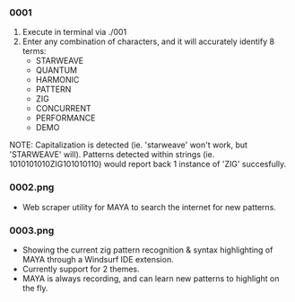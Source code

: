 ### 0001
1. Execute in terminal via ./001
2. Enter any combination of characters, and it will accurately identify 8 terms:
    - STARWEAVE
    - QUANTUM
    - HARMONIC
    - PATTERN
    - ZIG
    - CONCURRENT
    - PERFORMANCE
    - DEMO
    
NOTE: Capitalization is detected (ie. 'starweave' won't work, but 'STARWEAVE' will). Patterns detected within strings (ie. 1010101010ZIG101010110) would report back 1 instance of 'ZIG' succesfully.

### 0002.png
- Web scraper utility for MAYA to search the internet for new patterns.

### 0003.png
- Showing the current zig pattern recognition & syntax highlighting of MAYA through a Windsurf IDE extension.
- Currently support for 2 themes.
- MAYA is always recording, and can learn new patterns to highlight on the fly.
